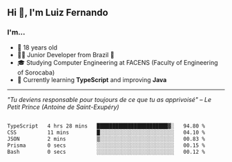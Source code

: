 <h2>Hi 👋, I'm Luiz Fernando</h2>

### I'm...
* 🤟 18 years old
* 👨‍💻 Junior Developer from Brazil 💚
* 🎓 Studying Computer Engineering at FACENS (Faculty of Engineering of Sorocaba)
* 🔭 Currently learning **TypeScript** and improving **Java**

---

_"Tu deviens responsable pour toujours de ce que tu as apprivoisé" – Le Petit Prince (Antoine de Saint-Exupéry)_

##

<!--START_SECTION:waka-->

```txt
TypeScript   4 hrs 28 mins   ███████████████████████▓░   94.80 %
CSS          11 mins         █░░░░░░░░░░░░░░░░░░░░░░░░   04.10 %
JSON         2 mins          ▒░░░░░░░░░░░░░░░░░░░░░░░░   00.83 %
Prisma       0 secs          ░░░░░░░░░░░░░░░░░░░░░░░░░   00.15 %
Bash         0 secs          ░░░░░░░░░░░░░░░░░░░░░░░░░   00.12 %
```

<!--END_SECTION:waka-->
